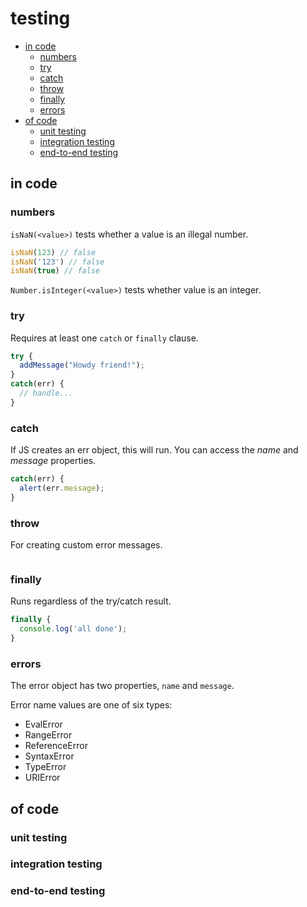 # testing

<!-- TOC -->
- [in code](#in-code)
  - [numbers](#numbers)
  - [try](#try)
  - [catch](#catch)
  - [throw](#throw)
  - [finally](#finally)
  - [errors](#errors)
- [of code](#of-code)
  - [unit testing](#unit-testing)
  - [integration testing](#integration-testing)
  - [end-to-end testing](#end-to-end-testing)

<!-- TOC END -->

## in code

### numbers
`isNaN(<value>)` tests whether a value is an illegal number.
```javascript
isNaN(123) // false
isNaN('123') // false
isNaN(true) // false
```

`Number.isInteger(<value>)` tests whether value is an integer.

### try
Requires at least one `catch` or `finally` clause.
```javascript
try {
  addMessage("Howdy friend!");
}
catch(err) {
  // handle...
}
```

### catch
If JS creates an err object, this will run. You can access the _name_ and _message_ properties.
```javascript
catch(err) {
  alert(err.message);
}
```

### throw
For creating custom error messages.
```javascript

```

### finally
Runs regardless of the try/catch result.
```javascript
finally {
  console.log('all done');
}
```

### errors
The error object has two properties, `name` and `message`.

Error name values are one of six types:
* EvalError
* RangeError
* ReferenceError
* SyntaxError
* TypeError
* URIError

## of code

### unit testing

### integration testing

### end-to-end testing
